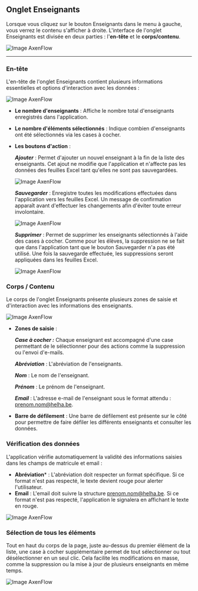 ## **Onglet Enseignants**

Lorsque vous cliquez sur le bouton Enseignants dans le menu à gauche, vous verrez le contenu s'afficher à droite. L'interface de l'onglet Enseignants est divisée en deux parties : l'**en-tête** et le **corps/contenu**.

![Image AxenFlow](Image/058.png)

---

### **En-tête**

L'en-tête de l'onglet Enseignants contient plusieurs informations essentielles et options d'interaction avec les données :

![Image AxenFlow](Image/059.png)

- **Le nombre d'enseignants** : Affiche le nombre total d'enseignants enregistrés dans l'application.
- **Le nombre d'éléments sélectionnés** : Indique combien d'enseignants ont été sélectionnés via les cases à cocher.
- **Les boutons d'action** :

  ***Ajouter*** : Permet d'ajouter un nouvel enseignant à la fin de la liste des enseignants. Cet ajout ne modifie que l'application et n'affecte pas les données des feuilles Excel tant qu'elles ne sont pas sauvegardées.

  ![Image AxenFlow](Image/060.png)

  ***Sauvegarder*** : Enregistre toutes les modifications effectuées dans l'application vers les feuilles Excel. Un message de confirmation apparaît avant d'effectuer les changements afin d'éviter toute erreur involontaire.

  ![Image AxenFlow](Image/061.png)

  ***Supprimer*** : Permet de supprimer les enseignants sélectionnés à l'aide des cases à cocher. Comme pour les élèves, la suppression ne se fait que dans l'application tant que le bouton Sauvegarder n'a pas été utilisé. Une fois la sauvegarde effectuée, les suppressions seront appliquées dans les feuilles Excel.

  ![Image AxenFlow](Image/062.png)



### **Corps / Contenu**

Le corps de l'onglet Enseignants présente plusieurs zones de saisie et d'interaction avec les informations des enseignants.

![Image AxenFlow](Image/063.png)

- **Zones de saisie** :

  ***Case à cocher :*** Chaque enseignant est accompagné d'une case permettant de le sélectionner pour des actions comme la suppression ou l'envoi d'e-mails.

  ***Abréviation*** : L'abréviation de l'enseignants.

  ***Nom*** : Le nom de l'enseignant.

  ***Prénom*** : Le prénom de l'enseignant.

  ***Email*** : L'adresse e-mail de l'enseignant sous le format attendu : [prenom.nom@helha.be](mailto:prenom.nom@helha.be).

- **Barre de défilement** : Une barre de défilement est présente sur le côté pour permettre de faire défiler les différents enseignants et consulter les données.

### **Vérification des données**

L'application vérifie automatiquement la validité des informations saisies dans les champs de matricule et email :

- **Abréviation*** : L'abréviation doit respecter un format spécifique. Si ce format n'est pas respecté, le texte devient rouge pour alerter l'utilisateur.
- **Email** : L'email doit suivre la structure [prenom.nom@helha.be](mailto:prenom.nom@helha.be). Si ce format n'est pas respecté, l'application le signalera en affichant le texte en rouge.

![Image AxenFlow](Image/064.png)

### **Sélection de tous les éléments**

Tout en haut du corps de la page, juste au-dessus du premier élément de la liste, une case à cocher supplémentaire permet de tout sélectionner ou tout désélectionner en un seul clic. Cela facilite les modifications en masse, comme la suppression ou la mise à jour de plusieurs enseignants en même temps.

![Image AxenFlow](Image/065.png)